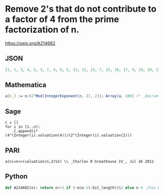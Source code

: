 # Remove 2's that do not contribute to a factor of 4 from the prime factorization of n\.
https://oeis.org/A214682
## JSON
```JSON
[1, 1, 3, 4, 5, 3, 7, 4, 9, 5, 11, 12, 13, 7, 15, 16, 17, 9, 19, 20, 21, 11, 23, 12, 25, 13, 27, 28, 29, 15, 31, 16, 33, 17, 35, 36, 37, 19, 39, 20, 41, 21, 43, 44, 45, 23, 47, 48, 49, 25, 51, 52, 53, 27, 55, 28, 57, 29]
```
## Mathematica
```Mathematica
a[n_] := n/(2^Mod[IntegerExponent[n, 2], 2]); Array[a, 100] (* _Amiram Eldar_, Dec 09 2020 *)
```
## Sage
```Sage
C = []
for i in [1..n]:
    C.append(i*(4^(Integer(i).valuation(4))/(2^(Integer(i).valuation(2)))
```
## PARI
```PARI
a(n)=n>>(valuation(n,2)%2) \\ _Charles R Greathouse IV_, Jul 26 2012
```
## Python
```Python
def A214682(n): return n>>1 if (~n&n-1).bit_length()&1 else n # _Chai Wah Wu_, Jan 09 2023
```
